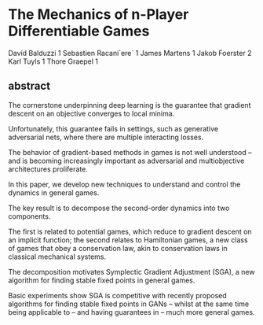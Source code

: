 # The Mechanics of n-Player Differentiable Games
David Balduzzi 1 Sebastien Racani´ere` 1 James Martens 1 Jakob Foerster 2 Karl Tuyls 1 Thore Graepel 1

## abstract
The cornerstone underpinning deep learning is the guarantee that gradient descent on an objective converges to local minima. 

Unfortunately, this guarantee fails in settings, such as generative adversarial nets, where there are multiple interacting losses. 

The behavior of gradient-based methods in games is not well understood – and is becoming increasingly important as adversarial and multiobjective architectures proliferate. 

In this paper, we develop new techniques to understand and control the dynamics in general games. 

The key result is to decompose the second-order dynamics into two components. 

The first is related to potential games, which reduce to gradient descent on an implicit function; the second relates to Hamiltonian games, a new class of games that obey a conservation law, akin to conservation laws in classical mechanical systems. 

The decomposition motivates Symplectic Gradient Adjustment (SGA), a new algorithm for finding stable fixed points in general games. 

Basic experiments show SGA is competitive with recently proposed algorithms for finding stable fixed points in GANs – whilst at the same time being applicable to – and having guarantees in – much more general games.
